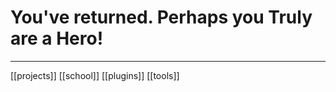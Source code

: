 #  You've returned. Perhaps you Truly are a Hero!
---


[[projects]]
[[school]]
[[plugins]]
[[tools]]



